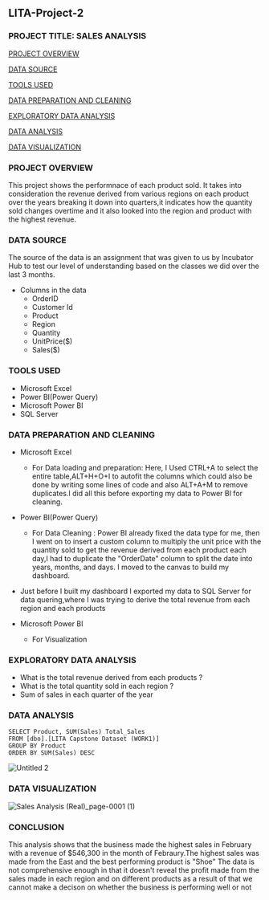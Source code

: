 ## LITA-Project-2

### PROJECT TITLE: SALES ANALYSIS

[PROJECT OVERVIEW](project-overview)

[DATA SOURCE](data-source)

[TOOLS USED](tools-used)

[DATA PREPARATION AND CLEANING](data-preparation-and-cleaning)

[EXPLORATORY DATA ANALYSIS](exploratory-data-analysis)

[DATA ANALYSIS](data-analysis)

[DATA VISUALIZATION](data-visualization)

### PROJECT OVERVIEW
This project shows the performnace of each product sold. It takes into consideration the revenue derived from various regions on each product over the years breaking it down into quarters,it indicates how the quantity sold changes overtime and it also looked into the region and product with the highest revenue. 

### DATA SOURCE
The source of the data is an assignment that was given to us by Incubator Hub to test our level of understanding based on the classes we did over the last 3 months.
- Columns in the data
    * OrderID
    * Customer Id
    * Product
    * Region
    * Quantity
    * UnitPrice($)
    * Sales($)

### TOOLS USED
- Microsoft Excel
- Power BI(Power Query)
- Microsoft Power BI
- SQL Server

### DATA PREPARATION AND CLEANING
- Microsoft Excel
    * For Data loading and preparation: Here, I Used CTRL+A to select the entire table,ALT+H+O+I to autofit the columns which could also be done by writing some lines of code and also ALT+A+M to remove duplicates.I did all this before exporting my data to Power BI for cleaning.

 - Power BI(Power Query)
     * For Data Cleaning : Power BI already fixed the data type for me, then I went on to insert a custom column to multiply the unit price with the quantity sold to get the revenue derived from each product each day,I had to duplicate the "OrderDate" column to split the date into years, months, and days.
       I moved to the canvas to build my dashboard.
       
- Just before I built my dashboard I exported my data to SQL Server for data quering,where I was trying to derive the total revenue from each region and each products
         
- Microsoft Power BI
     * For Visualization
 
### EXPLORATORY DATA ANALYSIS
- What is the total revenue derived from each products ?
- What is the total quantity sold in each region ?
- Sum of sales in each quarter of the year

### DATA ANALYSIS
```
SELECT Product, SUM(Sales) Total_Sales
FROM [dbo].[LITA Capstone Dataset (WORK1)]
GROUP BY Product
ORDER BY SUM(Sales) DESC
```
![Untitled 2](https://github.com/user-attachments/assets/169ee4bc-0a2d-458a-a392-08b40623463a)

### DATA VISUALIZATION 
![Sales Analysis (Real)_page-0001 (1)](https://github.com/user-attachments/assets/d9cc4551-7aa4-4dc8-b272-588fa35375c3)

### CONCLUSION 
This analysis shows that the business made the highest sales in February with a revenue of $546,300 in the month of Febraury.The highest sales was made from the East and the best performing product is "Shoe"
The data is not comprehensive enough in that it doesn't reveal the profit made from the sales made in each region and on different products as a result of that we cannot make a decison on whether the business is performing well or not
